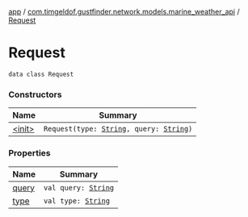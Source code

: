[app](../../index.md) / [com.timgeldof.gustfinder.network.models.marine_weather_api](../index.md) / [Request](./index.md)

# Request

`data class Request`

### Constructors

| Name | Summary |
|---|---|
| [&lt;init&gt;](-init-.md) | `Request(type: `[`String`](https://kotlinlang.org/api/latest/jvm/stdlib/kotlin/-string/index.html)`, query: `[`String`](https://kotlinlang.org/api/latest/jvm/stdlib/kotlin/-string/index.html)`)` |

### Properties

| Name | Summary |
|---|---|
| [query](query.md) | `val query: `[`String`](https://kotlinlang.org/api/latest/jvm/stdlib/kotlin/-string/index.html) |
| [type](type.md) | `val type: `[`String`](https://kotlinlang.org/api/latest/jvm/stdlib/kotlin/-string/index.html) |
